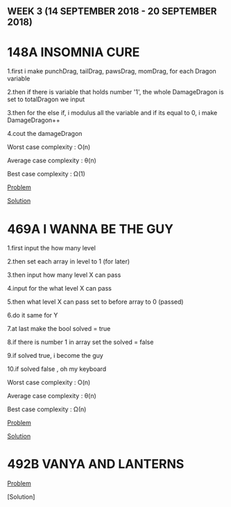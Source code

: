 ## WEEK 3 (14 SEPTEMBER 2018 - 20 SEPTEMBER 2018)
# 148A INSOMNIA CURE

1.first i make punchDrag, tailDrag, pawsDrag, momDrag, for each Dragon variable

2.then if there is variable that holds number '1', the whole DamageDragon is set to totalDragon we input

3.then for the else if, i modulus all the variable and if its equal to 0, i make DamageDragon++

4.cout the damageDragon


Worst case complexity : O(n)

Average case complexity : θ(n)

Best case complexity : Ω(1)


[Problem](http://codeforces.com/contest/148/problem/A)

[Solution](http://codeforces.com/contest/148/submission/43024443)

# 469A I WANNA BE THE GUY

1.first input the how many level

2.then set each array in level to 1 (for later)

3.then input how many level X can pass

4.input for the what level X can pass

5.then what level X can pass set to before array to 0 (passed)

6.do it same for Y 

7.at last make the bool solved = true

8.if there is number 1 in array set the solved = false

9.if solved true, i become the guy

10.if solved false , oh my keyboard


Worst case complexity : O(n)

Average case complexity : θ(n)

Best case complexity : Ω(n)


[Problem](http://codeforces.com/contest/469/problem/A)

[Solution](http://codeforces.com/contest/469/submission/43024437)

# 492B VANYA AND LANTERNS



[Problem](http://codeforces.com/problemset/problem/492/B)

[Solution]
